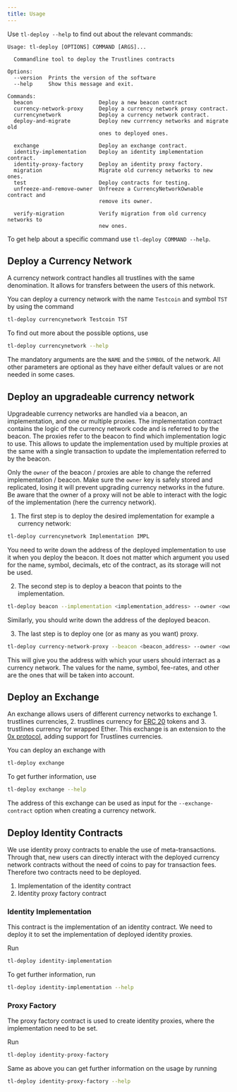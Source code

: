 ```yaml
---
title: Usage
---
```


Use `tl-deploy --help` to find out about the relevant commands:

```
Usage: tl-deploy [OPTIONS] COMMAND [ARGS]...

  Commandline tool to deploy the Trustlines contracts

Options:
  --version  Prints the version of the software
  --help     Show this message and exit.

Commands:
  beacon                     Deploy a new beacon contract
  currency-network-proxy     Deploy a currency network proxy contract.
  currencynetwork            Deploy a currency network contract.
  deploy-and-migrate         Deploy new currrency networks and migrate old
                             ones to deployed ones.

  exchange                   Deploy an exchange contract.
  identity-implementation    Deploy an identity implementation contract.
  identity-proxy-factory     Deploy an identity proxy factory.
  migration                  Migrate old currency networks to new ones.
  test                       Deploy contracts for testing.
  unfreeze-and-remove-owner  Unfreeze a CurrencyNetworkOwnable contract and
                             remove its owner.

  verify-migration           Verify migration from old currency networks to
                             new ones.
```

To get help about a specific command use `tl-deploy COMMAND --help`.

## Deploy a Currency Network
A currency network contract handles all trustlines with the same denomination.
It allows for transfers between the users of this network.

You can deploy a currency network with the name `Testcoin` and symbol `TST` by using the command

```bash
tl-deploy currencynetwork Testcoin TST
```

To find out more about the possible options, use

```bash
tl-deploy currencynetwork --help
```

The mandatory arguments are the `NAME` and the `SYMBOL` of the network.
All other parameters are optional as they have either default values or are not needed in some cases.

## Deploy an upgradeable currency network

Upgradeable currency networks are handled via a beacon, an implementation, and one or multiple proxies.
The implementation contract contains the logic of the currency network code and is referred to by the beacon.
The proxies refer to the beacon to find which implementation logic to use. This allows to update the implementation
used by multiple proxies at the same with a single transaction to update the implementation referred to by the beacon.

Only the `owner` of the beacon / proxies are able to change the referred implementation / beacon.
Make sure the `owner` key is safely stored and replicated, losing it will prevent upgrading currency networks in the future.
Be aware that the owner of a proxy will not be able to interact with the logic of the implementation (here the currency network).

1. The first step is to deploy the desired implementation for example a currency network:

```bash
tl-deploy currencynetwork Implementation IMPL
```

You need to write down the address of the deployed implementation to use it when you deploy the beacon. It does not matter
which argument you used for the name, symbol, decimals, etc of the contract, as its storage will not be used.

2. The second step is to deploy a beacon that points to the implementation.

```bash
tl-deploy beacon --implementation <implementation_address> --owner <owner_address> --gas-price <gas_price>
```

Similarly, you should write down the address of the deployed beacon.

3. The last step is to deploy one (or as many as you want) proxy.

```bash
tl-deploy currency-network-proxy --beacon <beacon_address> --owner <owner_address> --gas-price <gas_price> NAME SYMBOL
```

This will give you the address with which your users should interract as a currency network. The values for the name, 
symbol, fee-rates, and other are the ones that will be taken into account.

## Deploy an Exchange
An exchange allows users of different currency networks to exchange 1. trustlines currencies,
2. trustlines currency for [ERC 20](https://github.com/ethereum/EIPs/blob/master/EIPS/eip-20.md) tokens
   and 3. trustlines currency for wrapped Ether.
   This exchange is an extension to the [0x protocol](https://github.com/0xProject),
   adding support for Trustlines currencies.

You can deploy an exchange with

```bash
tl-deploy exchange
```
To get further information, use

```bash
tl-deploy exchange --help
```

The address of this exchange can be used as input for the `--exchange-contract` option when creating a currency network.

## Deploy Identity Contracts
We use identity proxy contracts to enable the use of meta-transactions.
Through that, new users can directly interact with the deployed currency network contracts
without the need of coins to pay for transaction fees.
Therefore two contracts need to be deployed.
1. Implementation of the identity contract
2. Identity proxy factory contract

### Identity Implementation
This contract is the implementation of an identity contract.
We need to deploy it to set the implementation of deployed identity proxies.

Run

```bash
tl-deploy identity-implementation
```
To get further information, run

```bash
tl-deploy identity-implementation --help
```

### Proxy Factory
The proxy factory contract is used to create identity proxies, where the implementation need to be set.

Run

```bash
tl-deploy identity-proxy-factory
```
Same as above you can get further information on the usage by running

```bash
tl-deploy identity-proxy-factory --help
```
